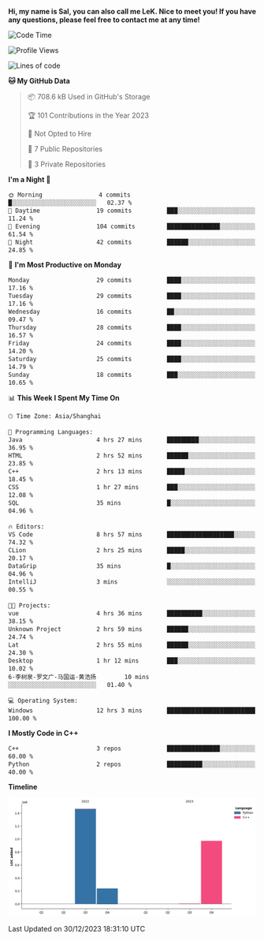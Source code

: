 **Hi, my name is Sal, you can also call me LeK. Nice to meet you! If you have any questions, please feel free to contact me at any time!**

<!--START_SECTION:waka-->
![Code Time](http://img.shields.io/badge/Code%20Time-143%20hrs%2055%20mins-blue)

![Profile Views](http://img.shields.io/badge/Profile%20Views-0-blue)

![Lines of code](https://img.shields.io/badge/From%20Hello%20World%20I%27ve%20Written-2.7%20million%20lines%20of%20code-blue)

**🐱 My GitHub Data** 

> 📦 708.6 kB Used in GitHub's Storage 
 > 
> 🏆 101 Contributions in the Year 2023
 > 
> 🚫 Not Opted to Hire
 > 
> 📜 7 Public Repositories 
 > 
> 🔑 3 Private Repositories 
 > 
**I'm a Night 🦉** 

```text
🌞 Morning                4 commits           █░░░░░░░░░░░░░░░░░░░░░░░░   02.37 % 
🌆 Daytime                19 commits          ███░░░░░░░░░░░░░░░░░░░░░░   11.24 % 
🌃 Evening                104 commits         ███████████████░░░░░░░░░░   61.54 % 
🌙 Night                  42 commits          ██████░░░░░░░░░░░░░░░░░░░   24.85 % 
```
📅 **I'm Most Productive on Monday** 

```text
Monday                   29 commits          ████░░░░░░░░░░░░░░░░░░░░░   17.16 % 
Tuesday                  29 commits          ████░░░░░░░░░░░░░░░░░░░░░   17.16 % 
Wednesday                16 commits          ██░░░░░░░░░░░░░░░░░░░░░░░   09.47 % 
Thursday                 28 commits          ████░░░░░░░░░░░░░░░░░░░░░   16.57 % 
Friday                   24 commits          ████░░░░░░░░░░░░░░░░░░░░░   14.20 % 
Saturday                 25 commits          ████░░░░░░░░░░░░░░░░░░░░░   14.79 % 
Sunday                   18 commits          ███░░░░░░░░░░░░░░░░░░░░░░   10.65 % 
```


📊 **This Week I Spent My Time On** 

```text
🕑︎ Time Zone: Asia/Shanghai

💬 Programming Languages: 
Java                     4 hrs 27 mins       █████████░░░░░░░░░░░░░░░░   36.95 % 
HTML                     2 hrs 52 mins       ██████░░░░░░░░░░░░░░░░░░░   23.85 % 
C++                      2 hrs 13 mins       █████░░░░░░░░░░░░░░░░░░░░   18.45 % 
CSS                      1 hr 27 mins        ███░░░░░░░░░░░░░░░░░░░░░░   12.08 % 
SQL                      35 mins             █░░░░░░░░░░░░░░░░░░░░░░░░   04.96 % 

🔥 Editors: 
VS Code                  8 hrs 57 mins       ███████████████████░░░░░░   74.32 % 
CLion                    2 hrs 25 mins       █████░░░░░░░░░░░░░░░░░░░░   20.17 % 
DataGrip                 35 mins             █░░░░░░░░░░░░░░░░░░░░░░░░   04.96 % 
IntelliJ                 3 mins              ░░░░░░░░░░░░░░░░░░░░░░░░░   00.55 % 

🐱‍💻 Projects: 
vue                      4 hrs 36 mins       ██████████░░░░░░░░░░░░░░░   38.15 % 
Unknown Project          2 hrs 59 mins       ██████░░░░░░░░░░░░░░░░░░░   24.74 % 
Lat                      2 hrs 55 mins       ██████░░░░░░░░░░░░░░░░░░░   24.30 % 
Desktop                  1 hr 12 mins        ███░░░░░░░░░░░░░░░░░░░░░░   10.02 % 
6-李树泉-罗文广-马国运-黄浩扬        10 mins             ░░░░░░░░░░░░░░░░░░░░░░░░░   01.40 % 

💻 Operating System: 
Windows                  12 hrs 3 mins       █████████████████████████   100.00 % 
```

**I Mostly Code in C++** 

```text
C++                      3 repos             ███████████████░░░░░░░░░░   60.00 % 
Python                   2 repos             ██████████░░░░░░░░░░░░░░░   40.00 % 
```



**Timeline**

![Lines of Code chart](https://raw.githubusercontent.com/LeKZzzz/LeKZzzz/master/assets/bar_graph.png)


 Last Updated on 30/12/2023 18:31:10 UTC
<!--END_SECTION:waka-->
